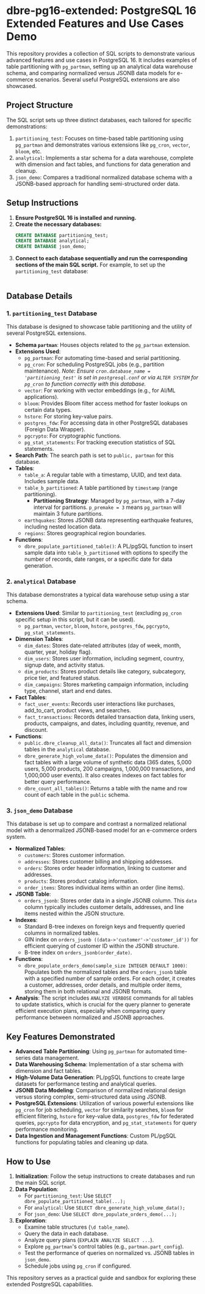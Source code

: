 # dbre-pg16-extended: PostgreSQL 16 Extended Features and Use Cases Demo

This repository provides a collection of SQL scripts to demonstrate various advanced features and use cases in PostgreSQL 16. It includes examples of table partitioning with `pg_partman`, setting up an analytical data warehouse schema, and comparing normalized versus JSONB data models for e-commerce scenarios. Several useful PostgreSQL extensions are also showcased.

## Project Structure

The SQL script sets up three distinct databases, each tailored for specific demonstrations:

1.  `partitioning_test`: Focuses on time-based table partitioning using `pg_partman` and demonstrates various extensions like `pg_cron`, `vector`, `bloom`, etc.
2.  `analytical`: Implements a star schema for a data warehouse, complete with dimension and fact tables, and functions for data generation and cleanup.
3.  `json_demo`: Compares a traditional normalized database schema with a JSONB-based approach for handling semi-structured order data.

## Setup Instructions

1.  **Ensure PostgreSQL 16 is installed and running.**
2.  **Create the necessary databases:**
    ```sql
    CREATE DATABASE partitioning_test;
    CREATE DATABASE analytical;
    CREATE DATABASE json_demo;
    ```
3.  **Connect to each database sequentially and run the corresponding sections of the main SQL script.**
    For example, to set up the `partitioning_test` database:
    ```bash
    
    ```

## Database Details

### 1. `partitioning_test` Database

This database is designed to showcase table partitioning and the utility of several PostgreSQL extensions.

* **Schema `partman`**: Houses objects related to the `pg_partman` extension.
* **Extensions Used**:
    * `pg_partman`: For automating time-based and serial partitioning.
    * `pg_cron`: For scheduling PostgreSQL jobs (e.g., partition maintenance). *Note: Ensure `cron.database_name = 'partitioning_test'` is set in `postgresql.conf` or via `ALTER SYSTEM` for `pg_cron` to function correctly with this database.*
    * `vector`: For working with vector embeddings (e.g., for AI/ML applications).
    * `bloom`: Provides Bloom filter access method for faster lookups on certain data types.
    * `hstore`: For storing key-value pairs.
    * `postgres_fdw`: For accessing data in other PostgreSQL databases (Foreign Data Wrapper).
    * `pgcrypto`: For cryptographic functions.
    * `pg_stat_statements`: For tracking execution statistics of SQL statements.
* **Search Path**: The search path is set to `public, partman` for this database.
* **Tables**:
    * `table_a`: A regular table with a timestamp, UUID, and text data. Includes sample data.
    * `table_b_partitioned`: A table partitioned by `timestamp` (range partitioning).
        * **Partitioning Strategy**: Managed by `pg_partman`, with a 7-day interval for partitions. `p_premake = 3` means `pg_partman` will maintain 3 future partitions.
    * `earthquakes`: Stores JSONB data representing earthquake features, including nested location data.
    * `regions`: Stores geographical region boundaries.
* **Functions**:
    * `dbre_populate_partitioned_table()`: A PL/pgSQL function to insert sample data into `table_b_partitioned` with options to specify the number of records, date ranges, or a specific date for data generation.

### 2. `analytical` Database

This database demonstrates a typical data warehouse setup using a star schema.

* **Extensions Used**: Similar to `partitioning_test` (excluding `pg_cron` specific setup in this script, but it can be used).
    * `pg_partman`, `vector`, `bloom`, `hstore`, `postgres_fdw`, `pgcrypto`, `pg_stat_statements`.
* **Dimension Tables**:
    * `dim_dates`: Stores date-related attributes (day of week, month, quarter, year, holiday flag).
    * `dim_users`: Stores user information, including segment, country, signup date, and activity status.
    * `dim_products`: Stores product details like category, subcategory, price tier, and featured status.
    * `dim_campaigns`: Stores marketing campaign information, including type, channel, start and end dates.
* **Fact Tables**:
    * `fact_user_events`: Records user interactions like purchases, add_to_cart, product views, and searches.
    * `fact_transactions`: Records detailed transaction data, linking users, products, campaigns, and dates, including quantity, revenue, and discount.
* **Functions**:
    * `public.dbre_cleanup_all_data()`: Truncates all fact and dimension tables in the `analytical` database.
    * `dbre_generate_high_volume_data()`: Populates the dimension and fact tables with a large volume of synthetic data (365 dates, 5,000 users, 5,000 products, 200 campaigns, 1,000,000 transactions, and 1,000,000 user events). It also creates indexes on fact tables for better query performance.
    * `dbre_count_all_tables()`: Returns a table with the name and row count of each table in the `public` schema.

### 3. `json_demo` Database

This database is set up to compare and contrast a normalized relational model with a denormalized JSONB-based model for an e-commerce orders system.

* **Normalized Tables**:
    * `customers`: Stores customer information.
    * `addresses`: Stores customer billing and shipping addresses.
    * `orders`: Stores order header information, linking to customer and addresses.
    * `products`: Stores product catalog information.
    * `order_items`: Stores individual items within an order (line items).
* **JSONB Table**:
    * `orders_jsonb`: Stores order data in a single JSONB column. This `data` column typically includes customer details, addresses, and line items nested within the JSON structure.
* **Indexes**:
    * Standard B-tree indexes on foreign keys and frequently queried columns in normalized tables.
    * GIN index on `orders_jsonb ((data->'customer'->'customer_id'))` for efficient querying of customer ID within the JSONB structure.
    * B-tree index on `orders_jsonb(order_date)`.
* **Functions**:
    * `dbre_populate_orders_demo(sample_size INTEGER DEFAULT 1000)`: Populates both the normalized tables and the `orders_jsonb` table with a specified number of sample orders. For each order, it creates a customer, addresses, order details, and multiple order items, storing them in both relational and JSONB formats.
* **Analysis**: The script includes `ANALYZE VERBOSE` commands for all tables to update statistics, which is crucial for the query planner to generate efficient execution plans, especially when comparing query performance between normalized and JSONB approaches.

## Key Features Demonstrated

* **Advanced Table Partitioning**: Using `pg_partman` for automated time-series data management.
* **Data Warehousing Schema**: Implementation of a star schema with dimension and fact tables.
* **High-Volume Data Generation**: PL/pgSQL functions to create large datasets for performance testing and analytical queries.
* **JSONB Data Modeling**: Comparison of normalized relational design versus storing complex, semi-structured data using JSONB.
* **PostgreSQL Extensions**: Utilization of various powerful extensions like `pg_cron` for job scheduling, `vector` for similarity searches, `bloom` for efficient filtering, `hstore` for key-value data, `postgres_fdw` for federated queries, `pgcrypto` for data encryption, and `pg_stat_statements` for query performance monitoring.
* **Data Ingestion and Management Functions**: Custom PL/pgSQL functions for populating tables and cleaning up data.

## How to Use

1.  **Initialization**: Follow the setup instructions to create databases and run the main SQL script.
2.  **Data Population**:
    * For `partitioning_test`: Use `SELECT dbre_populate_partitioned_table(...);`
    * For `analytical`: Use `SELECT dbre_generate_high_volume_data();`
    * For `json_demo`: Use `SELECT dbre_populate_orders_demo(...);`
3.  **Exploration**:
    * Examine table structures (`\d table_name`).
    * Query the data in each database.
    * Analyze query plans (`EXPLAIN ANALYZE SELECT ...`).
    * Explore `pg_partman`'s control tables (e.g., `partman.part_config`).
    * Test the performance of queries on normalized vs. JSONB tables in `json_demo`.
    * Schedule jobs using `pg_cron` if configured.

This repository serves as a practical guide and sandbox for exploring these extended PostgreSQL capabilities.
